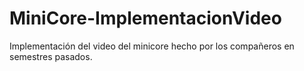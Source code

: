 # MiniCore-ImplementacionVideo
Implementación del video del minicore hecho por los compañeros en semestres pasados.
